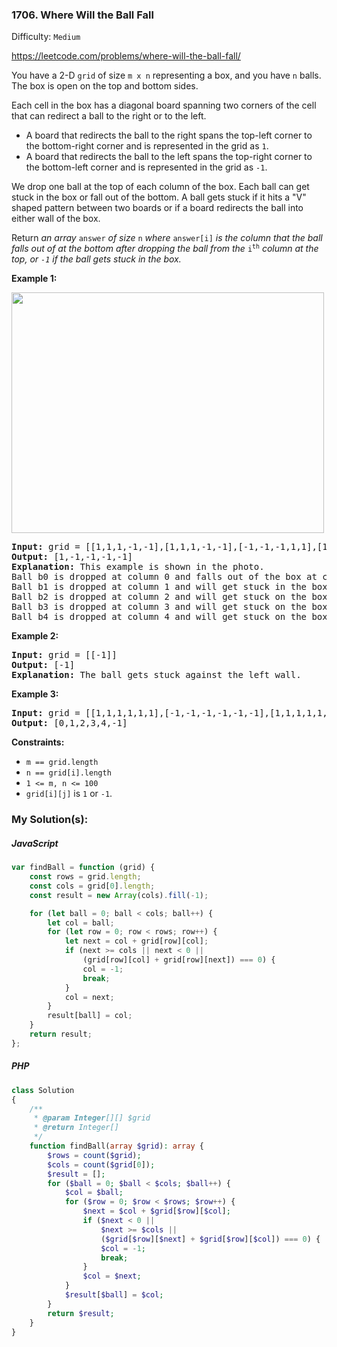 ### 1706. Where Will the Ball Fall

Difficulty: `Medium`

https://leetcode.com/problems/where-will-the-ball-fall/

<p>You have a 2-D <code>grid</code> of size <code>m x n</code> representing a box, and you have <code>n</code> balls. The box is open on the top and bottom sides.</p>
<p>Each cell in the box has a diagonal board spanning two corners of the cell that can redirect a ball to the right or to the left.</p>
<ul>
	<li>A board that redirects the ball to the right spans the top-left corner to the bottom-right corner and is represented in the grid as <code>1</code>.</li>
	<li>A board that redirects the ball to the left spans the top-right corner to the bottom-left corner and is represented in the grid as <code>-1</code>.</li>
</ul>
<p>We drop one ball at the top of each column of the box. Each ball can get stuck in the box or fall out of the bottom. A ball gets stuck if it hits a "V" shaped pattern between two boards or if a board redirects the ball into either wall of the box.</p>
<p>Return <em>an array </em><code>answer</code><em> of size </em><code>n</code><em> where </em><code>answer[i]</code><em> is the column that the ball falls out of at the bottom after dropping the ball from the </em><code>i<sup>th</sup></code><em> column at the top, or <code>-1</code><em> if the ball gets stuck in the box</em>.</em></p>
<p><strong class="example">Example 1:</strong></p>
<p><strong><img alt="" src="https://assets.leetcode.com/uploads/2019/09/26/ball.jpg" style="width: 500px; height: 385px;"></strong></p>
<pre><strong>Input:</strong> grid = [[1,1,1,-1,-1],[1,1,1,-1,-1],[-1,-1,-1,1,1],[1,1,1,1,-1],[-1,-1,-1,-1,-1]]
<strong>Output:</strong> [1,-1,-1,-1,-1]
<strong>Explanation:</strong> This example is shown in the photo.
Ball b0 is dropped at column 0 and falls out of the box at column 1.
Ball b1 is dropped at column 1 and will get stuck in the box between column 2 and 3 and row 1.
Ball b2 is dropped at column 2 and will get stuck on the box between column 2 and 3 and row 0.
Ball b3 is dropped at column 3 and will get stuck on the box between column 2 and 3 and row 0.
Ball b4 is dropped at column 4 and will get stuck on the box between column 2 and 3 and row 1.
</pre>
<p><strong class="example">Example 2:</strong></p>
<pre><strong>Input:</strong> grid = [[-1]]
<strong>Output:</strong> [-1]
<strong>Explanation:</strong> The ball gets stuck against the left wall.
</pre>
<p><strong class="example">Example 3:</strong></p>
<pre><strong>Input:</strong> grid = [[1,1,1,1,1,1],[-1,-1,-1,-1,-1,-1],[1,1,1,1,1,1],[-1,-1,-1,-1,-1,-1]]
<strong>Output:</strong> [0,1,2,3,4,-1]
</pre>
<p><strong>Constraints:</strong></p>
<ul>
	<li><code>m == grid.length</code></li>
	<li><code>n == grid[i].length</code></li>
	<li><code>1 &lt;= m, n &lt;= 100</code></li>
	<li><code>grid[i][j]</code> is <code>1</code> or <code>-1</code>.</li>
</ul>

### My Solution(s):

##### JavaScript

```js
var findBall = function (grid) {
    const rows = grid.length;
    const cols = grid[0].length;
    const result = new Array(cols).fill(-1);

    for (let ball = 0; ball < cols; ball++) {
        let col = ball;
        for (let row = 0; row < rows; row++) {
            let next = col + grid[row][col];
            if (next >= cols || next < 0 ||
                (grid[row][col] + grid[row][next]) === 0) {
                col = -1;
                break;
            }
            col = next;
        }
        result[ball] = col;
    }
    return result;
};
```

##### PHP

```php
class Solution
{
    /**
     * @param Integer[][] $grid
     * @return Integer[]
     */
    function findBall(array $grid): array {
        $rows = count($grid);
        $cols = count($grid[0]);
        $result = [];
        for ($ball = 0; $ball < $cols; $ball++) {
            $col = $ball;
            for ($row = 0; $row < $rows; $row++) {
                $next = $col + $grid[$row][$col];
                if ($next < 0 ||
                    $next >= $cols ||
                    ($grid[$row][$next] + $grid[$row][$col]) === 0) {
                    $col = -1;
                    break;
                }
                $col = $next;
            }
            $result[$ball] = $col;
        }
        return $result;
    }
}
```

